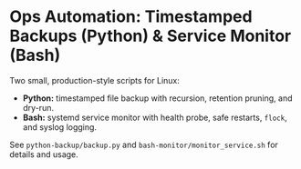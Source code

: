 # Ops Automation: Timestamped Backups (Python) & Service Monitor (Bash)

Two small, production-style scripts for Linux:
- **Python:** timestamped file backup with recursion, retention pruning, and dry-run.
- **Bash:** systemd service monitor with health probe, safe restarts, `flock`, and syslog logging.

See `python-backup/backup.py` and `bash-monitor/monitor_service.sh` for details and usage.

